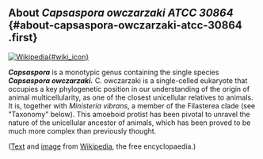 About *Capsaspora owczarzaki ATCC 30864* {#about-capsaspora-owczarzaki-atcc-30864 .first}
----------------------------------------

[![Wikipedia](/img/wikipedia_logo_v2_en.png){#wiki_icon}](https://en.wikipedia.org/wiki/Capsaspora)

***Capsaspora*** is a monotypic genus containing the single species
***Capsaspora owczarzaki.*** C. owczarzaki is a single-celled eukaryote
that occupies a key phylogenetic position in our understanding of the
origin of animal multicellularity, as one of the closest unicellular
relatives to animals. It is, together with *Ministeria vibrans*, a
member of the Filasterea clade (see "Taxonomy" below). This amoeboid
protist has been pivotal to unravel the nature of the unicellular
ancestor of animals, which has been proved to be much more complex than
previously thought.

([Text](https://en.wikipedia.org/wiki/Capsaspora) and
[image](https://commons.wikimedia.org/wiki/File:Capsaspora_owczarzaki.jpeg)
from [Wikipedia](http://en.wikipedia.org/), the free encyclopaedia.)
